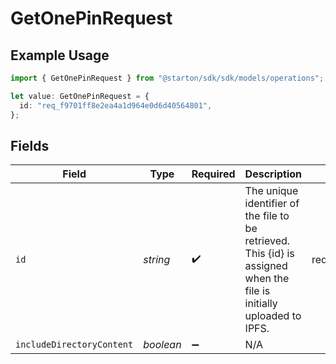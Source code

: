 # GetOnePinRequest

## Example Usage

```typescript
import { GetOnePinRequest } from "@starton/sdk/sdk/models/operations";

let value: GetOnePinRequest = {
  id: "req_f9701ff8e2ea4a1d964e0d6d40564801",
};
```

## Fields

| Field                                                                                                                  | Type                                                                                                                   | Required                                                                                                               | Description                                                                                                            | Example                                                                                                                |
| ---------------------------------------------------------------------------------------------------------------------- | ---------------------------------------------------------------------------------------------------------------------- | ---------------------------------------------------------------------------------------------------------------------- | ---------------------------------------------------------------------------------------------------------------------- | ---------------------------------------------------------------------------------------------------------------------- |
| `id`                                                                                                                   | *string*                                                                                                               | :heavy_check_mark:                                                                                                     | The unique identifier of the file to be retrieved. This {id} is assigned when the file is initially uploaded to IPFS.  | req_f9701ff8e2ea4a1d964e0d6d40564801                                                                                   |
| `includeDirectoryContent`                                                                                              | *boolean*                                                                                                              | :heavy_minus_sign:                                                                                                     | N/A                                                                                                                    |                                                                                                                        |